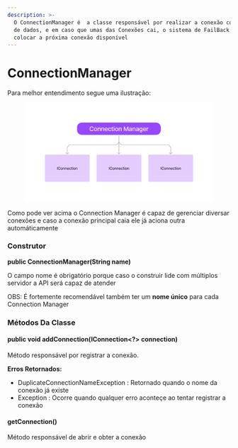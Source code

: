 ```yaml
---
description: >-
  O ConnectionManager é  a classe responsável por realizar a conexão com o banco
  de dados, e em caso que umas das Conexões cai, o sistema de FailBack irá
  colocar a próxima conexão disponível
---
```


# ConnectionManager

Para melhor entendimento segue uma ilustração:

<figure><img src="../../.gitbook/assets/Untitled.png" alt=""><figcaption></figcaption></figure>

Como pode ver acima o Connection Manager é capaz de gerenciar diversar conexões e caso a conexão principal caia ele já aciona outra automáticamente

### Construtor

**public ConnectionManager(String name)**

O campo nome é obrigatório porque caso o construir lide com múltiplos servidor a API será capaz de atender

OBS: É fortemente recomendável também ter um **nome único** para cada Connection Manager

### Métodos Da Classe

#### public void addConnection(IConnection\<?> connection)

Método responsável por registrar a conexão.

**Erros Retornados:**

* DuplicateConnectionNameException : Retornado quando o nome da conexão já existe
* Exception : Ocorre quando qualquer erro aconteçe ao tentar registrar a conexão

#### getConnection()

Método responsável de abrir e obter a conexão

